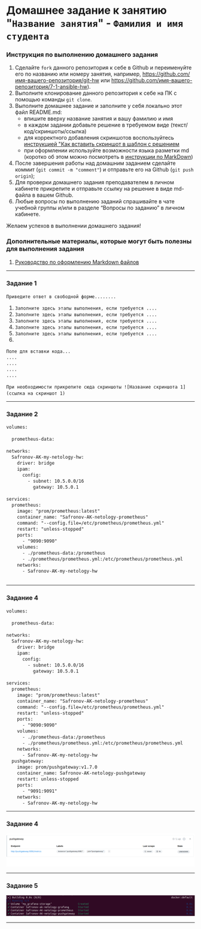 # Домашнее задание к занятию "`Название занятия`" - `Фамилия и имя студента`


### Инструкция по выполнению домашнего задания

   1. Сделайте `fork` данного репозитория к себе в Github и переименуйте его по названию или номеру занятия, например, https://github.com/имя-вашего-репозитория/git-hw или  https://github.com/имя-вашего-репозитория/7-1-ansible-hw).
   2. Выполните клонирование данного репозитория к себе на ПК с помощью команды `git clone`.
   3. Выполните домашнее задание и заполните у себя локально этот файл README.md:
      - впишите вверху название занятия и вашу фамилию и имя
      - в каждом задании добавьте решение в требуемом виде (текст/код/скриншоты/ссылка)
      - для корректного добавления скриншотов воспользуйтесь [инструкцией "Как вставить скриншот в шаблон с решением](https://github.com/netology-code/sys-pattern-homework/blob/main/screen-instruction.md)
      - при оформлении используйте возможности языка разметки md (коротко об этом можно посмотреть в [инструкции  по MarkDown](https://github.com/netology-code/sys-pattern-homework/blob/main/md-instruction.md))
   4. После завершения работы над домашним заданием сделайте коммит (`git commit -m "comment"`) и отправьте его на Github (`git push origin`);
   5. Для проверки домашнего задания преподавателем в личном кабинете прикрепите и отправьте ссылку на решение в виде md-файла в вашем Github.
   6. Любые вопросы по выполнению заданий спрашивайте в чате учебной группы и/или в разделе “Вопросы по заданию” в личном кабинете.
   
Желаем успехов в выполнении домашнего задания!
   
### Дополнительные материалы, которые могут быть полезны для выполнения задания

1. [Руководство по оформлению Markdown файлов](https://gist.github.com/Jekins/2bf2d0638163f1294637#Code)

---

### Задание 1

`Приведите ответ в свободной форме........`

1. `Заполните здесь этапы выполнения, если требуется ....`
2. `Заполните здесь этапы выполнения, если требуется ....`
3. `Заполните здесь этапы выполнения, если требуется ....`
4. `Заполните здесь этапы выполнения, если требуется ....`
5. `Заполните здесь этапы выполнения, если требуется ....`
6. 

```
Поле для вставки кода...
....
....
....
....
```

`При необходимости прикрепитe сюда скриншоты
![Название скриншота 1](ссылка на скриншот 1)`


---

### Задание 2
```
volumes:

  prometheus-data:

networks:
  Safronov-AK-my-netology-hw:
    driver: bridge
    ipam:
      config:
        - subnet: 10.5.0.0/16
          gateway: 10.5.0.1

services:
  prometheus:
    image: "prom/prometheus:latest"
    container_name: "Safronov-AK-netology-prometheus"
    command: "--config.file=/etc/prometheus/prometheus.yml"
    restart: "unless-stopped"
    ports:
      - "9090:9090" 
    volumes:
      - ./prometheus-data:/prometheus 
      - ./prometheus/prometheus.yml:/etc/prometheus/prometheus.yml 
    networks:
      - Safronov-AK-my-netology-hw


```


---

### Задание 4

```
volumes:

  prometheus-data:

networks:
  Safronov-AK-my-netology-hw:
    driver: bridge
    ipam:
      config:
        - subnet: 10.5.0.0/16
          gateway: 10.5.0.1

services:
  prometheus:
    image: "prom/prometheus:latest"
    container_name: "Safronov-AK-netology-prometheus"
    command: "--config.file=/etc/prometheus/prometheus.yml"
    restart: "unless-stopped"
    ports:
      - "9090:9090" 
    volumes:
      - ./prometheus-data:/prometheus 
      - ./prometheus/prometheus.yml:/etc/prometheus/prometheus.yml 
    networks:
      - Safronov-AK-my-netology-hw
  pushgateway:
    image: prom/pushgateway:v1.7.0
    container_name: Safronov-AK-netology-pushgateway
    restart: unless-stopped
    ports:
      - "9091:9091" 
    networks:
      - Safronov-AK-my-netology-hw
```


---

### Задание 4

![1](img/1.png)


---

### Задание 5

![1](img/2.png)


---